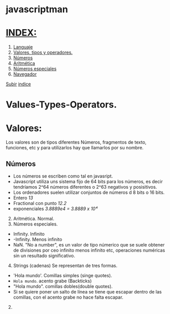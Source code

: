 <a name="top"></a>
# javascriptman
# [INDEX:](#item0)
1. [Languaje](#item1)
2. [Valores, tipos y operadores.](#item2)
2. [Números](#item21)
2. [Aritmética](#item22)
2. [Números especiales](#item23)
3. [Navegador](#item3)

[Subir](#top)
[indice](#item0)

<a name="item2"></a>
# Values-Types-Operators.

# Valores:

Los valores son de tipos diferentes Números, fragmentos de texto, funciones, etc y para utilizarlos hay que llamarlos por su nombre.

## Números
- Los números se escriben como tal en javasript.
- Javascript utiliza uns sistema fijo de 64 bits para los números, es decir tendríamos 2^64 números diferentes o 2^63 negativos y posisitivos.
- Los ordenadores suelen utilizar conjuntos de números d 8 bits o 16 bits.
- Entero *13*
- Fractional con punto *12.2*
- exponenciales *3.8889e4 = 3.8889  x 10⁴*
2. Aritmética.
Normal.
3. Números especiales.
- Infinity.  Infinito
- -Infinity. Menos infinito
- NaN. "No a number", es un valor de tipo númerico que se suele obtener de divisiones por ceo infinito menos infinito etc,  operaciones numéricas sin un resultado significativo.
4. Strings (cadenas)
Se representan de tres formas.
- 'Hola mundo'. Comillas simples (singe quotes).
- `Hola mundo`. acento grabe (Backticks)
- "Hola mundo". comillas dobles(double quotes).    
- Si se quiere poner un salto de línea se tiene que escapar dentro de las comillas, con el acento grabe no hace falta escapar.
2.